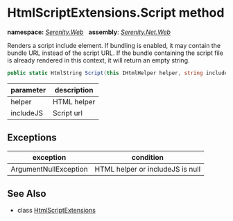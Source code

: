 # HtmlScriptExtensions.Script method
**namespace:** *[Serenity.Web](../../README.md#serenity.web-namespace)*   **assembly**: *[Serenity.Net.Web](../../README.md)*

Renders a script include element. If bundling is enabled, it may contain the bundle URL instead of the script URL. If the bundle containing the script file is already rendered in this context, it will return an empty string.

```csharp
public static HtmlString Script(this IHtmlHelper helper, string includeJS)
```

| parameter | description |
| --- | --- |
| helper | HTML helper |
| includeJS | Script url |

## Exceptions

| exception | condition |
| --- | --- |
| ArgumentNullException | HTML helper or includeJS is null |

## See Also

* class [HtmlScriptExtensions](../HtmlScriptExtensions.md)